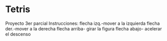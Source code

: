 # Tetris
Proyecto 3er parcial 
Instrucciones:
flecha izq.-mover a la izquierda
flecha der.-mover a la derecha
flecha arriba- girar la figura
flecha abajo- acelerar el descenso 
